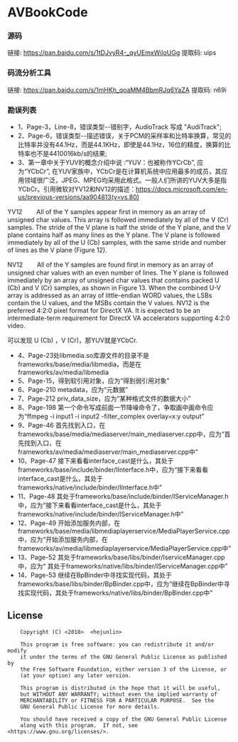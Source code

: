 # AVBookCode

### 源码

链接: https://pan.baidu.com/s/1tDJvyR4-_qyUEmxWiloUGg 提取码: uips

### 码流分析工具

链接: https://pan.baidu.com/s/1mHKh_qoaMM4BbmRJq6YaZA 提取码: n69i

### 勘误列表

- 1、Page-3，Line-8，错误类型--错别字，AudioTrack 写成 "AudiTrack";
- 2、Page-6，错误类型--描述错误，关于PCM的采样率和比特率换算，常见的比特率并没有44.1Hz，而是44.1KHz，即使是44.1Hz，16位的精度，换算的比特率也不是4410016kb/s的结果;
- 3、第一章中关于YUV的概念介绍中说 :“YUV：也被称作YCrCb”, 应为“YCbCr”, 在YUV家族中，YCbCr是在计算机系统中应用最多的成员，其应用领域很广泛，JPEG、MPEG均采用此格式。一般人们所讲的YUV大多是指YCbCr。引用微软对YV12和NV12的描述：https://docs.microsoft.com/en-us/previous-versions/aa904813(v=vs.80)

YV12
　　All of the Y samples appear first in memory as an array of unsigned char values. This array is followed immediately by all of the V (Cr) samples. The stride of the V plane is half the stride of the Y plane, and the V plane contains half as many lines as the Y plane. The V plane is followed immediately by all of the U (Cb) samples, with the same stride and number of lines as the V plane (Figure 12).

NV12
　　All of the Y samples are found first in memory as an array of unsigned char values with an even number of lines. The Y plane is followed immediately by an array of unsigned char values that contains packed U (Cb) and V (Cr) samples, as shown in Figure 13. When the combined U-V array is addressed as an array of little-endian WORD values, the LSBs contain the U values, and the MSBs contain the V values. NV12 is the preferred 4:2:0 pixel format for DirectX VA. It is expected to be an intermediate-term requirement for DirectX VA accelerators supporting 4:2:0 video.

可以发现 U (Cb) ，V (Cr)，那YUV就是YCbCr.

- 4、Page-23处libmedia.so库源文件的目录不是frameworks/base/media/libmedia，而是在frameworks/av/media/libmedia
- 5、Page-15，得到软引用对象，应为“得到弱引用对象”
- 6、Page-210 metadata，应为“元数据”
- 7、Page-212 priv_data_size，应为“某种格式文件的数据大小”
- 8、Page-198 第一个命令写成前面一节降噪命令了，争取画中画命令应为“ffmpeg -i input1 -i input2 -filter_complex overlay=x:y output”
- 9、Page-46 首先找到入口，在frameworks/base/media/mediaserver/main_mediaserver.cpp中，应为“首先找到入口，在frameworks/av/media/mediaserver/main_mediaserver.cpp中”
- 10、Page-47 接下来看看interface_cast是什么，其处于frameworks/base/include/binder/IInterface.h中，应为“接下来看看interface_cast是什么，其处于frameworks/native/include/binder/IInterface.h中”
- 11、Page-48 其处于frameworks/base/include/binder/IServiceManager.h中，应为“接下来看看interface_cast是什么，其处于frameworks/native/include/binder/IServiceManager.h中”
- 12、Page-49 开始添加服务内部，在frameworks/base/media/libmediaplayerservice/MediaPlayerService.cpp中，应为“开始添加服务内部，在frameworks/av/media/libmediaplayerservice/MediaPlayerService.cpp中”
- 13、Page-52 其处于frameworks/base/libs/binder/IserviceManager.cpp中，应为“ 其处于frameworks/native/libs/binder/IServiceManager.cpp中”
- 14、Page-53 继续在BpBinder中寻找实现代码，其处于frameworks/base/libs/binder/BpBinder.cpp中，应为“继续在BpBinder中寻找实现代码，其处于frameworks/native/libs/binder/BpBinder.cpp中”

License
--------
```
    Copyright (C) <2018>  <hejunlin>

    This program is free software: you can redistribute it and/or modify
    it under the terms of the GNU General Public License as published by
    the Free Software Foundation, either version 3 of the License, or
    (at your option) any later version.

    This program is distributed in the hope that it will be useful,
    but WITHOUT ANY WARRANTY; without even the implied warranty of
    MERCHANTABILITY or FITNESS FOR A PARTICULAR PURPOSE.  See the
    GNU General Public License for more details.

    You should have received a copy of the GNU General Public License
    along with this program.  If not, see <https://www.gnu.org/licenses/>.
```
